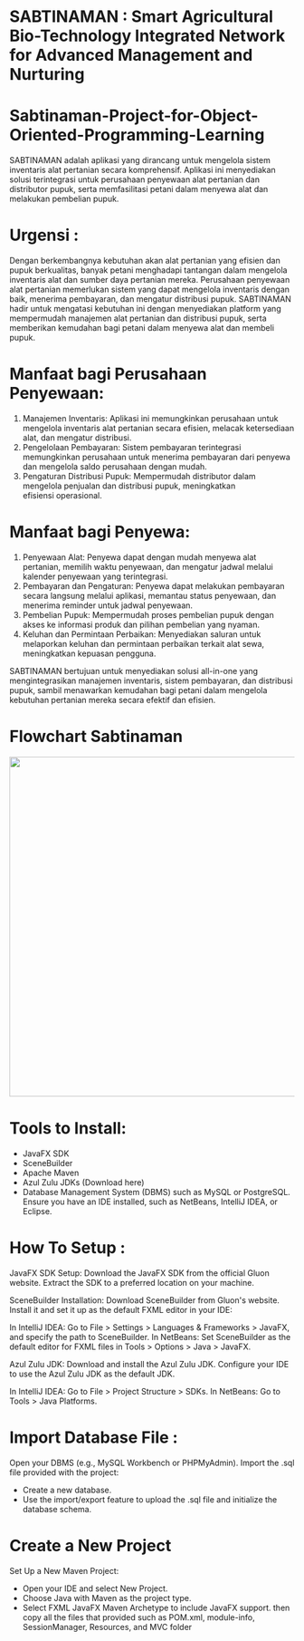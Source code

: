 # SABTINAMAN : Smart Agricultural Bio-Technology Integrated Network for Advanced Management and Nurturing

# Sabtinaman-Project-for-Object-Oriented-Programming-Learning
SABTINAMAN adalah aplikasi yang dirancang untuk mengelola sistem inventaris alat pertanian secara komprehensif. Aplikasi ini menyediakan solusi terintegrasi untuk perusahaan penyewaan alat pertanian dan distributor pupuk, serta memfasilitasi petani dalam menyewa alat dan melakukan pembelian pupuk.

# Urgensi :
Dengan berkembangnya kebutuhan akan alat pertanian yang efisien dan pupuk berkualitas, banyak petani menghadapi tantangan dalam mengelola inventaris alat dan sumber daya pertanian mereka. Perusahaan penyewaan alat pertanian memerlukan sistem yang dapat mengelola inventaris dengan baik, menerima pembayaran, dan mengatur distribusi pupuk. SABTINAMAN hadir untuk mengatasi kebutuhan ini dengan menyediakan platform yang mempermudah manajemen alat pertanian dan distribusi pupuk, serta memberikan kemudahan bagi petani dalam menyewa alat dan membeli pupuk.

# Manfaat bagi Perusahaan Penyewaan:
1. Manajemen Inventaris: Aplikasi ini memungkinkan perusahaan untuk mengelola inventaris alat pertanian secara efisien, melacak ketersediaan alat, dan mengatur distribusi.
2. Pengelolaan Pembayaran: Sistem pembayaran terintegrasi memungkinkan perusahaan untuk menerima pembayaran dari penyewa dan mengelola saldo perusahaan dengan mudah.
3. Pengaturan Distribusi Pupuk: Mempermudah distributor dalam mengelola penjualan dan distribusi pupuk, meningkatkan efisiensi operasional.

# Manfaat bagi Penyewa:
1. Penyewaan Alat: Penyewa dapat dengan mudah menyewa alat pertanian, memilih waktu penyewaan, dan mengatur jadwal melalui kalender penyewaan yang terintegrasi.
2. Pembayaran dan Pengaturan: Penyewa dapat melakukan pembayaran secara langsung melalui aplikasi, memantau status penyewaan, dan menerima reminder untuk jadwal penyewaan.
3. Pembelian Pupuk: Mempermudah proses pembelian pupuk dengan akses ke informasi produk dan pilihan pembelian yang nyaman.
4. Keluhan dan Permintaan Perbaikan: Menyediakan saluran untuk melaporkan keluhan dan permintaan perbaikan terkait alat sewa, meningkatkan kepuasan pengguna.

SABTINAMAN bertujuan untuk menyediakan solusi all-in-one yang mengintegrasikan manajemen inventaris, sistem pembayaran, dan distribusi pupuk, sambil menawarkan kemudahan bagi petani dalam mengelola kebutuhan pertanian mereka secara efektif dan efisien.

# Flowchart Sabtinaman
<image src="https://private-user-images.githubusercontent.com/148024887/378874166-1076fddf-2061-464c-ad15-c51940ae608a.png?jwt=eyJhbGciOiJIUzI1NiIsInR5cCI6IkpXVCJ9.eyJpc3MiOiJnaXRodWIuY29tIiwiYXVkIjoicmF3LmdpdGh1YnVzZXJjb250ZW50LmNvbSIsImtleSI6ImtleTUiLCJleHAiOjE3Mjk2MDYyMjcsIm5iZiI6MTcyOTYwNTkyNywicGF0aCI6Ii8xNDgwMjQ4ODcvMzc4ODc0MTY2LTEwNzZmZGRmLTIwNjEtNDY0Yy1hZDE1LWM1MTk0MGFlNjA4YS5wbmc_WC1BbXotQWxnb3JpdGhtPUFXUzQtSE1BQy1TSEEyNTYmWC1BbXotQ3JlZGVudGlhbD1BS0lBVkNPRFlMU0E1M1BRSzRaQSUyRjIwMjQxMDIyJTJGdXMtZWFzdC0xJTJGczMlMkZhd3M0X3JlcXVlc3QmWC1BbXotRGF0ZT0yMDI0MTAyMlQxNDA1MjdaJlgtQW16LUV4cGlyZXM9MzAwJlgtQW16LVNpZ25hdHVyZT1iNDk4YzI4Yjk5ZDY1NDBlYzcyMGNlN2MzNmRkYmEyMTE3ODcyMzlhMDZhYzI0MDg5NWJhMTFlNDdmZGRjNDRiJlgtQW16LVNpZ25lZEhlYWRlcnM9aG9zdCJ9.U5hDjZlaPlBuBrEGjTmmEDmfRpIRjs8XzzjmOQNP6QY" width="600px">

# Tools to Install:
- JavaFX SDK
- SceneBuilder
- Apache Maven
- Azul Zulu JDKs (Download here)
- Database Management System (DBMS) such as MySQL or PostgreSQL.
Ensure you have an IDE installed, such as NetBeans, IntelliJ IDEA, or Eclipse.

# How To Setup : 
JavaFX SDK Setup:
Download the JavaFX SDK from the official Gluon website.
Extract the SDK to a preferred location on your machine.

SceneBuilder Installation:
Download SceneBuilder from Gluon's website.
Install it and set it up as the default FXML editor in your IDE:

In IntelliJ IDEA: Go to File > Settings > Languages & Frameworks > JavaFX, and specify the path to SceneBuilder.
In NetBeans: Set SceneBuilder as the default editor for FXML files in Tools > Options > Java > JavaFX.

Azul Zulu JDK:
Download and install the Azul Zulu JDK.
Configure your IDE to use the Azul Zulu JDK as the default JDK.

In IntelliJ IDEA: Go to File > Project Structure > SDKs.
In NetBeans: Go to Tools > Java Platforms.

# Import Database File :
Open your DBMS (e.g., MySQL Workbench or PHPMyAdmin).
Import the .sql file provided with the project:
- Create a new database.
- Use the import/export feature to upload the .sql file and initialize the database schema.

# Create a New Project
Set Up a New Maven Project:
- Open your IDE and select New Project.
- Choose Java with Maven as the project type.
- Select FXML JavaFX Maven Archetype to include JavaFX support.
then copy all the files that provided such as POM.xml, module-info, SessionManager, Resources, and MVC folder
